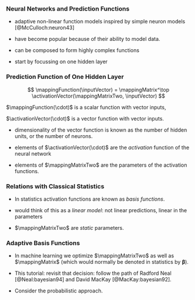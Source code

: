 ### Neural Networks and Prediction Functions

*  adaptive non-linear function models inspired by simple neuron models [@McCulloch:neuron43]

*  have become popular because of their ability to model data.

* can be composed to form highly complex functions

* start by focussing on one hidden layer

### Prediction Function of One Hidden Layer

$$
\mappingFunction(\inputVector) = \mappingMatrix^\top \activationVector(\mappingMatrixTwo, \inputVector)
$$

$\mappingFunction(\cdot)$ is a scalar function with vector inputs,

$\activationVector(\cdot)$ is a vector function with vector inputs.

* dimensionality of the vector function is known as the number of hidden units, or the number of neurons.

* elements of $\activationVector(\cdot)$ are the *activation* function of the neural network

* elements of $\mappingMatrixTwo$ are the parameters of the activation functions.

### Relations with Classical Statistics

* In statistics activation functions are known as *basis functions*.

*  would think of this as a *linear model*: not linear predictions, linear in the parameters

* $\mappingMatrixTwo$ are *static* parameters.


### Adaptive Basis Functions

* In machine learning we optimize $\mappingMatrixTwo$ as well as  $\mappingMatrix$ (which would normally be denoted in statistics by $\boldsymbol{\beta}$).

* This tutorial: revisit that decision: follow the path of Radford Neal [@Neal:bayesian94] and David MacKay [@MacKay:bayesian92].

* Consider the probabilistic approach.

